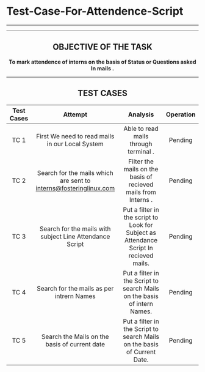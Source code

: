# Test-Case-For-Attendence-Script
-----


------
<h2 align="center">OBJECTIVE OF THE TASK</h2> 



<p align="center"><b>To  mark attendence of interns on the  basis of Status or Questions asked In mails .</b></p>


----

<h2 align="center">TEST CASES</h2> 

|Test Cases|Attempt|Analysis|Operation|
|:----:|:-----:|:-----:|:-----:|
|TC  1| First We need to read mails in our Local System | Able to read  mails  through terminal . | Pending|
|TC 2| Search for the mails which are sent to  interns@fosteringlinux.com| Filter the mails on the basis of recieved mails from Interns .| Pending|
|TC 3| Search for the mails with subject Line Attendance Script | Put a filter in the script to Look for Subject as Attendance Script In recieved mails.|Pending |
|TC 4| Search for the mails as per intrern Names | Put a filter in the Script to search Mails on the basis of intern Names. | Pending|
|TC 5| Search the Mails on the basis of current date | Put a filter in the Script to search Mails on the basis of Current Date.| Pending|









